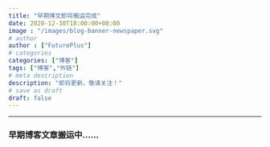 ```yaml
---
title: "早期博文即将搬运完成"
date: 2020-12-30T18:00:00+08:00
image : "/images/blog-banner-newspaper.svg"
# author
author : ["FuturePlus"]
# categories
categories: ["博客"]
tags: ["博客","外链"]
# meta description
description: "即将更新，敬请关注！"
# save as draft
draft: false
---
```




---

### 早期博客文章搬运中......